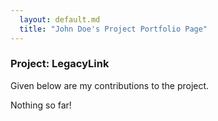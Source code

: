 ```yaml
---
  layout: default.md
  title: "John Doe's Project Portfolio Page"
---
```


### Project: LegacyLink

Given below are my contributions to the project.

Nothing so far!